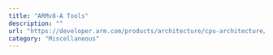 ```yaml
---
title: "ARMv8-A Tools"
description: ""
url: "https://developer.arm.com/products/architecture/cpu-architecture/a-profile/exploration-tools"
category: "Miscellaneous"
---
```

